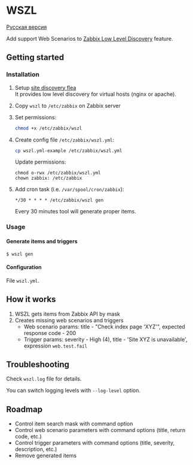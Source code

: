 # WSZL

[Русская версия](README.RU.md)

Add support Web Scenarios to 
[Zabbix Low Level Discovery](https://www.zabbix.com/documentation/current/manual/discovery/low_level_discovery) feature.

## Getting started

### Installation

1. Setup [site discovery flea](https://github.com/lebe-dev/site-discovery-flea)  
   It provides low level discovery for virtual hosts (nginx or apache).
2. Copy `wszl` to `/etc/zabbix` on Zabbix server
3. Set permissions:
    ```bash
    chmod +x /etc/zabbix/wszl
    ```
4. Create config file `/etc/zabbix/wszl.yml`:
    ```bash
    cp wszl.yml-example /etc/zabbix/wszl.yml
    ```
   
    Update permissions:
    ```shell script
    chmod o-rwx /etc/zabbix/wszl.yml
    chown zabbix: /etc/zabbix
    ```
    
5. Add cron task (i.e. `/var/spool/cron/zabbix`):
    ```
    */30 * * * * /etc/zabbix/wszl gen
    ```   
    Every 30 minutes tool will generate proper items.

### Usage

#### Generate items and triggers

```
$ wszl gen
```

#### Configuration

File `wszl.yml`.

## How it works

1. WSZL gets items from Zabbix API by mask
2. Creates missing web scenarios and triggers
    - Web scenario params: title - "Check index page 'XYZ'", expected response code - 200
    - Trigger params: severity - High (4), title - 'Site XYZ is unavailable', expression `web.test.fail`  

## Troubleshooting

Check `wszl.log` file for details.

You can switch logging levels with `--log-level` option.

## Roadmap

- Control item search mask with command option
- Control web scenario parameters with command options (title, return code, etc.)
- Control trigger parameters with command options (title, severity, description, etc.)
- Remove generated items
